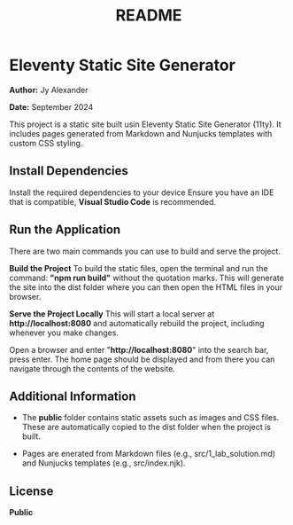 ﻿---
layout: layouts/default.hbs
title: README
permalink: README/readme.html
---

# Eleventy Static Site Generator

**Author:** Jy Alexander

**Date:** September 2024

This project is a static site built usin Eleventy Static Site Generator (11ty). It includes pages generated from Markdown and Nunjucks templates with custom CSS styling.

## Install Dependencies
Install the required dependencies to your device
Ensure you have an IDE that is compatible, **Visual Studio Code** is recommended.
## Run the Application

There are two main commands you can use to build and serve the project.

**Build the Project**
To build the static files, open the terminal and run the command: **"npm run build"** without the quotation marks.
This will generate the site into the dist folder where you can then open the HTML files in your browser.

**Serve the Project Locally**
This will start a local server at **http://localhost:8080** and automatically rebuild the project, including whenever you make changes.

Open a browser and enter "**http://localhost:8080**" into the search bar, press enter. The home page should be displayed and from there you can navigate through the contents of the website.

## Additional Information

- The **public** folder contains static assets such as images and CSS files. These are automatically copied to the dist folder when the project is built.

- Pages are enerated from Markdown files (e.g., src/1_lab_solution.md) and Nunjucks templates (e.g., src/index.njk).

## License 
**Public**
